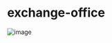 # exchange-office

![image](https://github.com/MustafaNur/exchange-office/assets/58564794/c7196a5c-f415-4d78-9d70-96c44f53e0fe)
